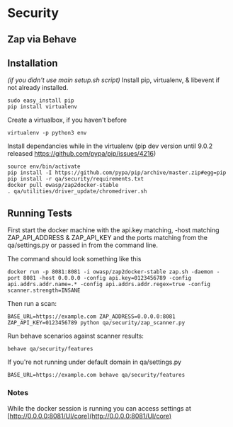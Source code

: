 # Security

## Zap via Behave

## Installation
*(if you didn't use main setup.sh script)*
Install pip, virtualenv, & libevent if not already installed.
```
sudo easy_install pip
pip install virtualenv
```
Create a  virtualbox, if you haven't before
```
virtualenv -p python3 env
```
Install dependancies while in the virtualenv (pip dev version until 9.0.2 released https://github.com/pypa/pip/issues/4216)
```
source env/bin/activate
pip install -I https://github.com/pypa/pip/archive/master.zip#egg=pip
pip install -r qa/security/requirements.txt
docker pull owasp/zap2docker-stable
. qa/utilities/driver_update/chromedriver.sh
```

## Running Tests
First start the docker machine with the api.key matching, -host matching ZAP_API_ADDRESS & ZAP_API_KEY and the ports matching from the qa/settings.py or passed in from the command line.

The command should look something like this
```
docker run -p 8081:8081 -i owasp/zap2docker-stable zap.sh -daemon -port 8081 -host 0.0.0.0 -config api.key=0123456789 -config api.addrs.addr.name=.* -config api.addrs.addr.regex=true -config scanner.strength=INSANE
```

Then run a scan:
```
BASE_URL=https://example.com ZAP_ADDRESS=0.0.0.0:8081 ZAP_API_KEY=0123456789 python qa/security/zap_scanner.py
```

Run behave scenarios against scanner results:
```
behave qa/security/features
```

If you're not running under default domain in qa/settings.py
```
BASE_URL=https://example.com behave qa/security/features
```


### Notes

While the docker session is running you can access settings at [http://0.0.0.0:8081/UI/core](http://0.0.0.0:8081/UI/core)
